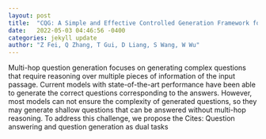 ```yaml
---
layout: post
title:  "CQG: A Simple and Effective Controlled Generation Framework for Multi-hop Question Generation"
date:   2022-05-03 04:46:56 -0400
categories: jekyll update
author: "Z Fei, Q Zhang, T Gui, D Liang, S Wang, W Wu"
---
```

Multi-hop question generation focuses on generating complex questions that require reasoning over multiple pieces of information of the input passage. Current models with state-of-the-art performance have been able to generate the correct questions corresponding to the answers. However, most models can not ensure the complexity of generated questions, so they may generate shallow questions that can be answered without multi-hop reasoning. To address this challenge, we propose the Cites: Question answering and question generation as dual tasks